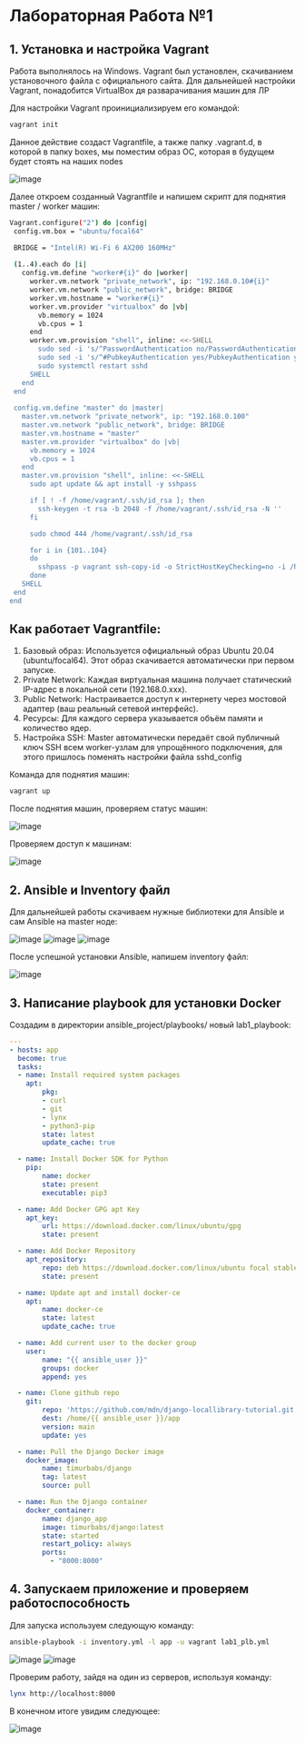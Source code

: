 # Лабораторная Работа №1
## 1. Установка и настройка Vagrant
Работа выполнялось на Windows. Vagrant был установлен, скачиванием установочного файла с официального сайта. Для дальнейшей настройки Vagrant, понадобится VirtualBox дя разварачивания машин для ЛР

Для настройки Vagrant проинициализируем его командой:
```bash
vagrant init
```

Данное действие создаст Vagrantfile, а также папку .vagrant.d, в которой в папку boxes, мы поместим образ ОС, которая в будущем будет стоять на наших nodes

![image](https://github.com/user-attachments/assets/a3c07bfc-7f61-4fa7-893c-ef3127b2ac9a)

Далее откроем созданный Vagrantfile и напишем скрипт для поднятия master / worker машин:
 ```bash
Vagrant.configure("2") do |config|
  config.vm.box = "ubuntu/focal64"

  BRIDGE = "Intel(R) Wi-Fi 6 AX200 160MHz"
    
  (1..4).each do |i|
    config.vm.define "worker#{i}" do |worker|
      worker.vm.network "private_network", ip: "192.168.0.10#{i}"
      worker.vm.network "public_network", bridge: BRIDGE
      worker.vm.hostname = "worker#{i}"
      worker.vm.provider "virtualbox" do |vb|
        vb.memory = 1024
        vb.cpus = 1
      end
      worker.vm.provision "shell", inline: <<-SHELL
        sudo sed -i 's/^PasswordAuthentication no/PasswordAuthentication yes/' /etc/ssh/sshd_config
        sudo sed -i 's/^#PubkeyAuthentication yes/PubkeyAuthentication yes/' /etc/ssh/sshd_config
        sudo systemctl restart sshd
      SHELL
    end
  end
  
  config.vm.define "master" do |master|
    master.vm.network "private_network", ip: "192.168.0.100"
    master.vm.network "public_network", bridge: BRIDGE
    master.vm.hostname = "master"
    master.vm.provider "virtualbox" do |vb|
      vb.memory = 1024
      vb.cpus = 1
    end
    master.vm.provision "shell", inline: <<-SHELL
      sudo apt update && apt install -y sshpass

      if [ ! -f /home/vagrant/.ssh/id_rsa ]; then
        ssh-keygen -t rsa -b 2048 -f /home/vagrant/.ssh/id_rsa -N ''
      fi

      sudo chmod 444 /home/vagrant/.ssh/id_rsa

      for i in {101..104}
      do
        sshpass -p vagrant ssh-copy-id -o StrictHostKeyChecking=no -i /home/vagrant/.ssh/id_rsa.pub vagrant@192.168.0.$i || echo "Failed to copy key to 192.168.0.$i"
      done
    SHELL
  end
end
```

## Как работает Vagrantfile:
 1. Базовый образ: Используется официальный образ Ubuntu 20.04 (ubuntu/focal64). Этот образ скачивается автоматически при первом запуске.
 2. Private Network: Каждая виртуальная машина получает статический IP-адрес в локальной сети (192.168.0.xxx).
 3. Public Network: Настраивается доступ к интернету через мостовой адаптер (ваш реальный сетевой интерфейс).
 3. Ресурсы: Для каждого сервера указывается объём памяти и количество ядер.
 4. Настройка SSH: Master автоматически передаёт свой публичный ключ SSH всем worker-узлам для упрощённого подключения, для этого пришлось поменять      настройки файла sshd_config

Команда для поднятия машин: 
```bash
vagrant up
```
После поднятия машин, проверяем статус машин:

![image](https://github.com/user-attachments/assets/0f51580c-7bec-4840-b412-33a3ce432f00)

Проверяем доступ к машинам:

![image](https://github.com/user-attachments/assets/a4fbf038-dd92-480a-a2a4-8da1b7a2deb3)

## 2. Ansible и Inventory файл 

Для дальнейшей работы скачиваем нужные библиотеки для Ansible и сам Ansible на master ноде:

![image](https://github.com/user-attachments/assets/6ac53244-bd1c-4b58-943c-0dd5f2e9cff4)
![image](https://github.com/user-attachments/assets/16a7fdc5-8dbe-446e-86c1-bb3559b34f4b)
![image](https://github.com/user-attachments/assets/c4f3ff69-7fcb-4866-8323-88306d1ed0ff)

После успешной установки Ansible, напишем inventory файл:

![image](https://github.com/user-attachments/assets/cff6a83d-05ef-4af0-83a2-1748deec9325)

## 3. Написание playbook для установки Docker

Создадим в директории ansible_project/playbooks/ новый lab1_playbook:

```yaml
---
- hosts: app
  become: true
  tasks:
  - name: Install required system packages
    apt:
        pkg:
        - curl
        - git
        - lynx
        - python3-pip
        state: latest
        update_cache: true

  - name: Install Docker SDK for Python
    pip:
        name: docker
        state: present
        executable: pip3

  - name: Add Docker GPG apt Key
    apt_key:
        url: https://download.docker.com/linux/ubuntu/gpg
        state: present

  - name: Add Docker Repository
    apt_repository:
        repo: deb https://download.docker.com/linux/ubuntu focal stable
        state: present

  - name: Update apt and install docker-ce
    apt:
        name: docker-ce
        state: latest
        update_cache: true

  - name: Add current user to the docker group
    user:
        name: "{{ ansible_user }}"
        groups: docker
        append: yes

  - name: Clone github repo
    git:
        repo: 'https://github.com/mdn/django-locallibrary-tutorial.git'
        dest: /home/{{ ansible_user }}/app
        version: main
        update: yes

  - name: Pull the Django Docker image
    docker_image:
        name: timurbabs/django
        tag: latest
        source: pull

  - name: Run the Django container
    docker_container:
        name: django_app
        image: timurbabs/django:latest
        state: started
        restart_policy: always
        ports:
          - "8000:8000"
```

## 4. Запускаем приложение и проверяем работоспособность

Для запуска используем следующую команду:

```bash
ansible-playbook -i inventory.yml -l app -u vagrant lab1_plb.yml
```

![image](https://github.com/user-attachments/assets/b71519b5-2327-4c57-b740-59aa908fac51)
![image](https://github.com/user-attachments/assets/9e4906fd-cb3f-44e2-826b-726775ad57d7)

Проверим работу, зайдя на один из серверов, используя команду:

```bash
lynx http://localhost:8000
```

В конечном итоге увидим следующее:

![image](https://github.com/user-attachments/assets/f513ce86-1790-4288-9470-eae1b4f7a0dc)

